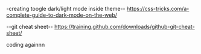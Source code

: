 -creating toogle dark/light mode inside theme-- https://css-tricks.com/a-complete-guide-to-dark-mode-on-the-web/  

--git cheat sheet-- https://training.github.com/downloads/github-git-cheat-sheet/

coding againnn
